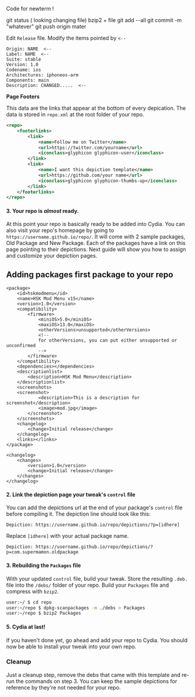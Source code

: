 Code for newterm !

git status  ( looking changing file)
bzip2 + file
git add --all
git commit -m "whatever"
git push origin mater


Edit `Release` file. Modify the items pointed by `<--`

    Origin: NAME  <--
    Label: NAME  <--
    Suite: stable
    Version: 1.0
    Codename: ios
    Architectures: iphoneos-arm
    Components: main
    Description: CHANGED.....  <--

**Page Footers**

This data are the links that appear at the bottom of every depication. The data is stored in `repo.xml` at the root folder of your repo.

```xml
<repo>
    <footerlinks>
        <link>
            <name>Follow me on Twitter</name>
            <url>https://twitter.com/yourname</url>
            <iconclass>glyphicon glyphicon-user</iconclass>
        </link>
        <link>
            <name>I want this depiction template</name>
            <url>https://github.com/your name</url>
            <iconclass>glyphicon glyphicon-thumbs-up</iconclass>
        </link>
    </footerlinks>
</repo>
```


#### 3. Your repo is _almost_ ready.
At this point your repo is basically ready to be added into Cydia.
You can also visit your repo's homepage by going to `https://username.github.io/repo/`.
It will come with 2 sample packages, Old Package and New Package.
Each of the packages have a link on this page pointing to their depictions.
Next guide will show you how to assign and customize your depiction pages.

## Adding packages first package to your repo

```
<package>
    <id>hskmodmenu</id>
    <name>HSK Mod Menu v15</name>
    <version>1.0</version>
    <compatibility>
        <firmware>
            <miniOS>5.0</miniOS>
            <maxiOS>13.0</maxiOS>
            <otherVersions>unsupported</otherVersions>
            <!--
            for otherVersions, you can put either unsupported or unconfirmed
            -->
        </firmware>
    </compatibility>
    <dependencies></dependencies>
    <descriptionlist>
        <description>HSK Mod Menu</description>
    </descriptionlist>
    <screenshots>
	<screenshot>
			<description>This is a description for screenshot</description>
			<image>mod.jpg</image>
		</screenshot>	
	</screenshots>
    <changelog>
        <change>Initial release</change>
    </changelog>
    <links></links>
</package>

```
```
<changelog>
    <changes>
        <version>1.0</version>
        <change>Initial release</change>
    </changes>
</changelog>

```


#### 2. Link the depiction page your tweak's `control` file

You can add the depictions url at the end of your package's `control` file before compiling it.
The depiction line should look like this:

```text
Depiction: https://username.github.io/repo/depictions/?p=[idhere]
```

Replace `[idhere]` with your actual package name.

```text
Depiction: https://username.github.io/repo/depictions/?p=com.supermamon.oldpackage
```

#### 3. Rebuilding the `Packages` file

With your updated `control` file, build your tweak.
Store the resulting `.deb.` file into the `/debs/` folder of your repo.
Build your `Packages` file and compress with `bzip2`.

```sh
user:~/ $ cd repo
user:~/repo $ dpkg-scanpackages -m ./debs > Packages
user:~/repo $ bzip2 Packages
```


#### 5. Cydia at last!

If you haven't done yet, go ahead and add your repo to Cydia.
You should now be able to install your tweak into your own repo.

### Cleanup

Just a cleanup step, remove the debs that came with this template and re-run the commands on step 3. You can keep the sample depictions for reference by they're not needed for your repo.